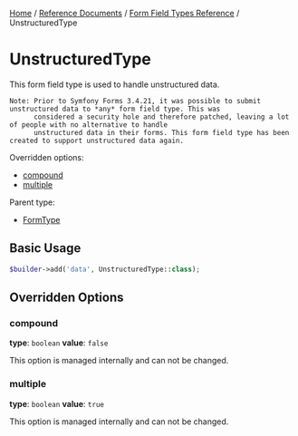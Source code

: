[Home](../../../index.md) /
[Reference Documents](../../index.md) /
[Form Field Types Reference](index.md) /
UnstructuredType

# UnstructuredType

This form field type is used to handle unstructured data.

```text
Note: Prior to Symfony Forms 3.4.21, it was possible to submit unstructured data to *any* form field type. This was
      considered a security hole and therefore patched, leaving a lot of people with no alternative to handle
      unstructured data in their forms. This form field type has been created to support unstructured data again.
```

Overridden options:

* [compound](#compound)
* [multiple](#multiple)

Parent type:

* [FormType](http://symfony.com/doc/5.1/reference/forms/types/form.html)

## Basic Usage

```php
$builder->add('data', UnstructuredType::class);
```

## Overridden Options

### compound

**type**: `boolean` **value**: `false`

This option is managed internally and can not be changed.

### multiple

**type**: `boolean` **value**: `true`

This option is managed internally and can not be changed.
